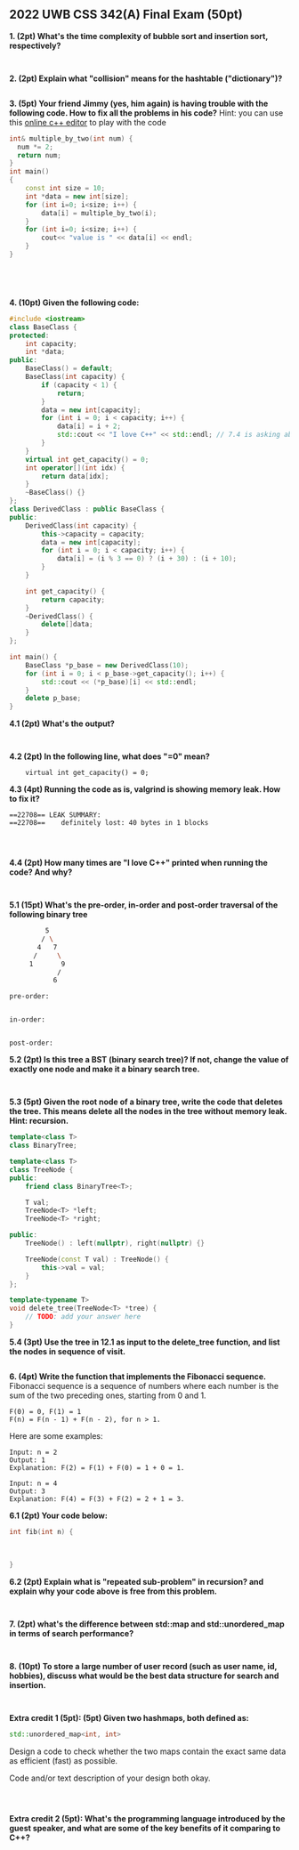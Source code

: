## 2022 UWB CSS 342(A) Final Exam (50pt)


**1. (2pt) What's the time complexity of bubble sort and insertion sort, respectively?**
```


```

**2. (2pt) Explain what "collision" means for the hashtable ("dictionary")?** 
```

```

**3. (5pt) Your friend Jimmy (yes, him again) is having trouble with the following code. How to fix all the problems in his code?**
Hint: you can use this [online c++ editor](https://www.onlinegdb.com/online_c++_compiler) to play with the code

```c++
int& multiple_by_two(int num) {
  num *= 2;  
  return num;
}
int main()
{
    const int size = 10;
    int *data = new int[size];
    for (int i=0; i<size; i++) {
        data[i] = multiple_by_two(i);
    }
    for (int i=0; i<size; i++) {
        cout<< "value is " << data[i] << endl;
    }
}
```

```




```

**4. (10pt) Given the following code:**

```c++
#include <iostream>
class BaseClass {
protected:
    int capacity;
    int *data;
public:
    BaseClass() = default;
    BaseClass(int capacity) {
        if (capacity < 1) {
            return;
        }
        data = new int[capacity];
        for (int i = 0; i < capacity; i++) {
            data[i] = i + 2;
            std::cout << "I love C++" << std::endl; // 7.4 is asking about this line
        }
    }
    virtual int get_capacity() = 0;
    int operator[](int idx) {
        return data[idx];
    }
    ~BaseClass() {}
};
class DerivedClass : public BaseClass {
public:
    DerivedClass(int capacity) {
        this->capacity = capacity;
        data = new int[capacity];
        for (int i = 0; i < capacity; i++) {
            data[i] = (i % 3 == 0) ? (i + 30) : (i + 10);
        }
    }

    int get_capacity() {
        return capacity;
    }
    ~DerivedClass() {
        delete[]data;
    }
};

int main() {
    BaseClass *p_base = new DerivedClass(10);
    for (int i = 0; i < p_base->get_capacity(); i++) {
        std::cout << (*p_base)[i] << std::endl;
    }
    delete p_base;
}
```

**4.1 (2pt) What's the output?**
```


```

**4.2 (2pt) In the following line, what does "=0" mean?**
```
    virtual int get_capacity() = 0;

```

**4.3 (4pt) Running the code as is, valgrind is showing memory leak. How to fix it?**
```
==22708== LEAK SUMMARY:
==22708==    definitely lost: 40 bytes in 1 blocks
```

```



```

**4.4 (2pt) How many times are "I love C++" printed when running the code? And why?**
```


```


**5.1 (15pt) What's the pre-order, in-order and post-order traversal of the following binary tree**
```bash
         5
        / \
       4   7
      /     \
     1       9
            /
           6
```

```
pre-order: 


in-order:


post-order:
```

**5.2 (2pt) Is this tree a BST (binary search tree)? If not, change the value of exactly one node and make it a binary search tree.**
```


```

**5.3 (5pt) Given the root node of a binary tree, write the code that deletes the tree. This means delete all the nodes in the tree without memory leak. Hint: recursion.**
```c++
template<class T>
class BinaryTree;

template<class T>
class TreeNode {
public:
    friend class BinaryTree<T>;

    T val;
    TreeNode<T> *left;
    TreeNode<T> *right;

public:
    TreeNode() : left(nullptr), right(nullptr) {}

    TreeNode(const T val) : TreeNode() {
        this->val = val;
    }
};

template<typename T>
void delete_tree(TreeNode<T> *tree) {
    // TODO: add your answer here
}
```


**5.4 (3pt) Use the tree in 12.1 as input to the delete_tree function, and list the nodes in sequence of visit.**
```

```


**6. (4pt) Write the function that implements the Fibonacci sequence.**
Fibonacci sequence is a sequence of numbers where each number is the sum of the two preceding ones, starting from 0 and 1.
```
F(0) = 0, F(1) = 1
F(n) = F(n - 1) + F(n - 2), for n > 1.
```
Here are some examples:
```
Input: n = 2
Output: 1
Explanation: F(2) = F(1) + F(0) = 1 + 0 = 1.

Input: n = 4
Output: 3
Explanation: F(4) = F(3) + F(2) = 2 + 1 = 3.
```

**6.1 (2pt) Your code below:**
```c++
int fib(int n) {
       
       
       
}
```

**6.2 (2pt) Explain what is "repeated sub-problem" in recursion? and explain why your code above is free from this problem.**
```


```

**7. (2pt) what's the difference between std::map and std::unordered_map in terms of search performance?**
```


```

**8. (10pt) To store a large number of user record (such as user name, id, hobbies), discuss what would be the best data structure for search and insertion.**

```


```

**Extra credit 1 (5pt): (5pt) Given two hashmaps, both defined as:**
```c++
std::unordered_map<int, int>
``` 
Design a code to check whether the two maps contain the exact same data as efficient (fast) as possible. 

Code and/or text description of your design both okay.
```



```

**Extra credit 2 (5pt): What's the programming language introduced by the guest speaker, and what are some of the key benefits of it comparing to C++?**
```


```

